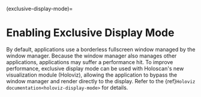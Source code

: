 (exclusive-display-mode)=

# Enabling Exclusive Display Mode

By default, applications use a borderless fullscreen window managed by the window manager. Because the window manager also manages other applications, applications may suffer a performance hit. To improve performance, exclusive display mode can be used with Holoscan's new visualization module (Holoviz), allowing the application to bypass the window manager and render directly to the display. Refer to the {ref}`Holoviz documentation<holoviz-display-mode>` for details.
